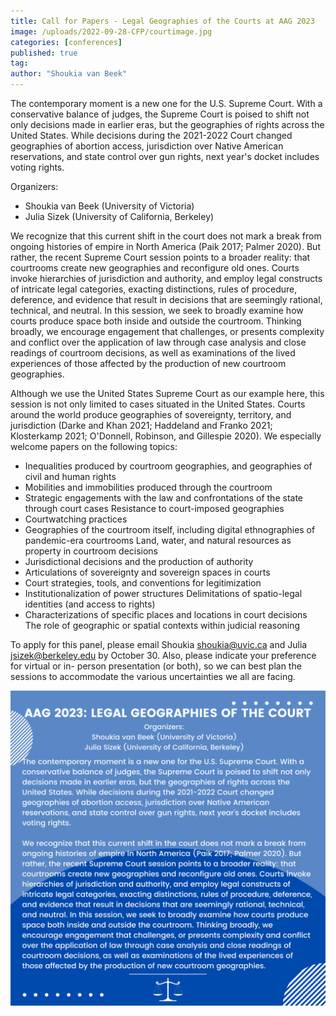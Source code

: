 ```yaml
---
title: Call for Papers - Legal Geographies of the Courts at AAG 2023
image: /uploads/2022-09-28-CFP/courtimage.jpg
categories: [conferences]
published: true
tag:
author: "Shoukia van Beek"
---
```

The contemporary moment is a new one for the U.S. Supreme Court. With a conservative balance of judges, the Supreme Court is poised to shift not only decisions made in earlier eras, but the geographies of rights across the United States. While decisions during the 2021-2022 Court changed geographies of abortion access, jurisdiction over Native American reservations, and state control over gun rights, next year's docket includes voting rights.

Organizers:
- Shoukia van Beek (University of Victoria)
- Julia Sizek (University of California, Berkeley)

We recognize that this current shift in the court does not mark a break from ongoing histories of empire in North America (Paik 2017; Palmer 2020). But rather, the recent Supreme Court session points to a broader reality: that courtrooms create new geographies and reconfigure old ones. Courts invoke hierarchies of jurisdiction and authority, and employ legal constructs of intricate legal categories, exacting distinctions, rules of procedure, deference, and evidence that result in decisions that are seemingly rational, technical, and neutral. In this session, we seek to broadly examine how courts produce space both inside and outside the courtroom. Thinking broadly, we encourage engagement that challenges, or presents complexity and conflict over the application of law through case analysis and close readings of courtroom decisions, as well as examinations of the lived experiences of those affected by the production of new courtroom geographies.

Although we use the United States Supreme Court as our example here, this session is not only limited to cases situated in the United States. Courts around the world produce geographies of sovereignty, territory, and jurisdiction (Darke and Khan 2021; Haddeland and Franko 2021; Klosterkamp 2021; O'Donnell, Robinson, and Gillespie 2020). We especially welcome papers on the following topics:
- Inequalities produced by courtroom geographies, and geographies of civil and human rights
- Mobilities and immobilities produced through the courtroom
- Strategic engagements with the law and confrontations of the state through court cases Resistance to court-imposed geographies
- Courtwatching practices
- Geographies of the courtroom itself, including digital ethnographies of pandemic-era courtrooms Land, water, and natural resources as property in courtroom decisions
- Jurisdictional decisions and the production of authority
- Articulations of sovereignty and sovereign spaces in courts
- Court strategies, tools, and conventions for legitimization
- Institutionalization of power structures Delimitations of spatio-legal identities (and access to rights)
- Characterizations of specific places and locations in court decisions The role of geographic or spatial contexts within judicial reasoning

To apply for this panel, please email Shoukia [shoukia@uvic.ca](mailto:shoukia@uvic.ca) and Julia [jsizek@berkeley.edu](mailto:jsizek@berkeley.edu) by October 30. Also, please indicate your preference for virtual or in- person presentation (or both), so we can best plan the sessions to accommodate the various uncertainties we all are facing.

![CFP_Image](/uploads/2022-09-28-CFP/cfpimage1.png)
